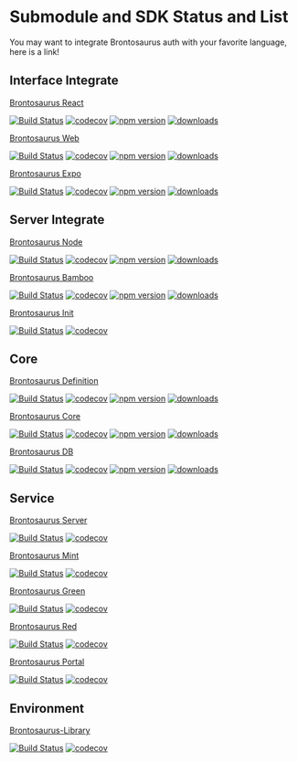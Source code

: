 # Submodule and SDK Status and List

You may want to integrate Brontosaurus auth with your favorite language, here is a link!

## Interface Integrate

[Brontosaurus React](https://github.com/SudoDotDog/Brontosaurus-React)

[![Build Status](https://travis-ci.com/SudoDotDog/Brontosaurus-React.svg?branch=master)](https://travis-ci.com/SudoDotDog/Brontosaurus-React)
[![codecov](https://codecov.io/gh/SudoDotDog/Brontosaurus-React/branch/master/graph/badge.svg)](https://codecov.io/gh/SudoDotDog/Brontosaurus-React)
[![npm version](https://badge.fury.io/js/%40brontosaurus%2Freact.svg)](https://badge.fury.io/js/%40brontosaurus%2Freact)
[![downloads](https://img.shields.io/npm/dm/@brontosaurus/react.svg)](https://www.npmjs.com/package/@brontosaurus/react)

[Brontosaurus Web](https://github.com/SudoDotDog/Brontosaurus-Web)

[![Build Status](https://travis-ci.com/SudoDotDog/Brontosaurus-Web.svg?branch=master)](https://travis-ci.com/SudoDotDog/Brontosaurus-Web)
[![codecov](https://codecov.io/gh/SudoDotDog/Brontosaurus-Web/branch/master/graph/badge.svg)](https://codecov.io/gh/SudoDotDog/Brontosaurus-Web)
[![npm version](https://badge.fury.io/js/%40brontosaurus%2Fweb.svg)](https://badge.fury.io/js/%40brontosaurus%2Fweb)
[![downloads](https://img.shields.io/npm/dm/@brontosaurus/web.svg)](https://www.npmjs.com/package/@brontosaurus/web)

[Brontosaurus Expo](https://github.com/SudoDotDog/Brontosaurus-Expo)

[![Build Status](https://travis-ci.com/SudoDotDog/Brontosaurus-Expo.svg?branch=master)](https://travis-ci.com/SudoDotDog/Brontosaurus-Expo)
[![codecov](https://codecov.io/gh/SudoDotDog/Brontosaurus-Expo/branch/master/graph/badge.svg)](https://codecov.io/gh/SudoDotDog/Brontosaurus-Expo)
[![npm version](https://badge.fury.io/js/%40brontosaurus%2Fexpo.svg)](https://badge.fury.io/js/%40brontosaurus%2Fexpo)
[![downloads](https://img.shields.io/npm/dm/@brontosaurus/expo.svg)](https://www.npmjs.com/package/@brontosaurus/expo)

## Server Integrate

[Brontosaurus Node](https://github.com/SudoDotDog/Brontosaurus-Node)

[![Build Status](https://travis-ci.com/SudoDotDog/Brontosaurus-Node.svg?branch=master)](https://travis-ci.com/SudoDotDog/Brontosaurus-Node)
[![codecov](https://codecov.io/gh/SudoDotDog/Brontosaurus-Node/branch/master/graph/badge.svg)](https://codecov.io/gh/SudoDotDog/Brontosaurus-Node)
[![npm version](https://badge.fury.io/js/%40brontosaurus%2Fnode.svg)](https://badge.fury.io/js/%40brontosaurus%2Fnode)
[![downloads](https://img.shields.io/npm/dm/@brontosaurus/node.svg)](https://www.npmjs.com/package/@brontosaurus/node)

[Brontosaurus Bamboo](https://github.com/SudoDotDog/Brontosaurus-Bamboo)

[![Build Status](https://travis-ci.com/SudoDotDog/Brontosaurus-Bamboo.svg?branch=master)](https://travis-ci.com/SudoDotDog/Brontosaurus-Bamboo)
[![codecov](https://codecov.io/gh/SudoDotDog/Brontosaurus-Bamboo/branch/master/graph/badge.svg)](https://codecov.io/gh/SudoDotDog/Brontosaurus-Bamboo)
[![npm version](https://badge.fury.io/js/%40brontosaurus%2Fbamboo.svg)](https://badge.fury.io/js/%40brontosaurus%2Fbamboo)
[![downloads](https://img.shields.io/npm/dm/@brontosaurus/bamboo.svg)](https://www.npmjs.com/package/@brontosaurus/bamboo)

[Brontosaurus Init](https://github.com/SudoDotDog/Brontosaurus-Init)

[![Build Status](https://travis-ci.com/SudoDotDog/Brontosaurus-Init.svg?branch=master)](https://travis-ci.com/SudoDotDog/Brontosaurus-Init)
[![codecov](https://codecov.io/gh/SudoDotDog/Brontosaurus-Init/branch/master/graph/badge.svg)](https://codecov.io/gh/SudoDotDog/Brontosaurus-Init)

## Core

[Brontosaurus Definition](https://github.com/SudoDotDog/Brontosaurus-Definition)

[![Build Status](https://travis-ci.com/SudoDotDog/Brontosaurus-Definition.svg?branch=master)](https://travis-ci.com/SudoDotDog/Brontosaurus-Definition)
[![codecov](https://codecov.io/gh/SudoDotDog/Brontosaurus-Definition/branch/master/graph/badge.svg)](https://codecov.io/gh/SudoDotDog/Brontosaurus-Definition)
[![npm version](https://badge.fury.io/js/%40brontosaurus%2Fdefinition.svg)](https://badge.fury.io/js/%40brontosaurus%2Fdefinition)
[![downloads](https://img.shields.io/npm/dm/@brontosaurus/definition.svg)](https://www.npmjs.com/package/@brontosaurus/definition)

[Brontosaurus Core](https://github.com/SudoDotDog/Brontosaurus-Core)

[![Build Status](https://travis-ci.com/SudoDotDog/Brontosaurus-Core.svg?branch=master)](https://travis-ci.com/SudoDotDog/Brontosaurus-Core)
[![codecov](https://codecov.io/gh/SudoDotDog/Brontosaurus-Core/branch/master/graph/badge.svg)](https://codecov.io/gh/SudoDotDog/Brontosaurus-Core)
[![npm version](https://badge.fury.io/js/%40brontosaurus%2Fcore.svg)](https://badge.fury.io/js/%40brontosaurus%2Fcore)
[![downloads](https://img.shields.io/npm/dm/@brontosaurus/core.svg)](https://www.npmjs.com/package/@brontosaurus/core)

[Brontosaurus DB](https://github.com/SudoDotDog/Brontosaurus-DB)

[![Build Status](https://travis-ci.com/SudoDotDog/Brontosaurus-DB.svg?branch=master)](https://travis-ci.com/SudoDotDog/Brontosaurus-DB)
[![codecov](https://codecov.io/gh/SudoDotDog/Brontosaurus-DB/branch/master/graph/badge.svg)](https://codecov.io/gh/SudoDotDog/Brontosaurus-DB)
[![npm version](https://badge.fury.io/js/%40brontosaurus%2Fdb.svg)](https://www.npmjs.com/package/@brontosaurus/db)
[![downloads](https://img.shields.io/npm/dm/@brontosaurus/db.svg)](https://www.npmjs.com/package/@brontosaurus/db)

## Service

[Brontosaurus Server](https://github.com/SudoDotDog/Brontosaurus-Server)

[![Build Status](https://travis-ci.com/SudoDotDog/Brontosaurus-Server.svg?branch=master)](https://travis-ci.com/SudoDotDog/Brontosaurus-Server)
[![codecov](https://codecov.io/gh/SudoDotDog/Brontosaurus-Server/branch/master/graph/badge.svg)](https://codecov.io/gh/SudoDotDog/Brontosaurus-Server)

[Brontosaurus Mint](https://github.com/SudoDotDog/Brontosaurus-Mint)

[![Build Status](https://travis-ci.com/SudoDotDog/Brontosaurus-Mint.svg?branch=master)](https://travis-ci.com/SudoDotDog/Brontosaurus-Mint)
[![codecov](https://codecov.io/gh/SudoDotDog/Brontosaurus-Mint/branch/master/graph/badge.svg)](https://codecov.io/gh/SudoDotDog/Brontosaurus-Mint)

[Brontosaurus Green](https://github.com/SudoDotDog/Brontosaurus-Green)

[![Build Status](https://travis-ci.com/SudoDotDog/Brontosaurus-Green.svg?branch=master)](https://travis-ci.com/SudoDotDog/Brontosaurus-Green)
[![codecov](https://codecov.io/gh/SudoDotDog/Brontosaurus-Green/branch/master/graph/badge.svg)](https://codecov.io/gh/SudoDotDog/Brontosaurus-Green)

[Brontosaurus Red](https://github.com/SudoDotDog/Brontosaurus-Red)

[![Build Status](https://travis-ci.com/SudoDotDog/Brontosaurus-Red.svg?branch=master)](https://travis-ci.com/SudoDotDog/Brontosaurus-Red)
[![codecov](https://codecov.io/gh/SudoDotDog/Brontosaurus-Red/branch/master/graph/badge.svg)](https://codecov.io/gh/SudoDotDog/Brontosaurus-Red)

[Brontosaurus Portal](https://github.com/SudoDotDog/Brontosaurus-Portal)

[![Build Status](https://travis-ci.com/SudoDotDog/Brontosaurus-Portal.svg?branch=master)](https://travis-ci.com/SudoDotDog/Brontosaurus-Portal)
[![codecov](https://codecov.io/gh/SudoDotDog/Brontosaurus-Portal/branch/master/graph/badge.svg)](https://codecov.io/gh/SudoDotDog/Brontosaurus-Portal)

## Environment

[Brontosaurus-Library](https://github.com/SudoDotDog/Brontosaurus-Library)

[![Build Status](https://travis-ci.com/SudoDotDog/Brontosaurus-Library.svg?branch=master)](https://travis-ci.com/SudoDotDog/Brontosaurus-Library)
[![codecov](https://codecov.io/gh/SudoDotDog/Brontosaurus-Library/branch/master/graph/badge.svg)](https://codecov.io/gh/SudoDotDog/Brontosaurus-Library)

